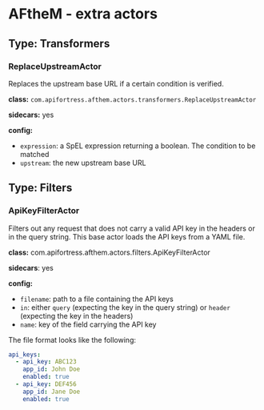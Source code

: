 # AFtheM - extra actors

## Type: Transformers

### ReplaceUpstreamActor

Replaces the upstream base URL if a certain condition is verified.

**class:** `com.apifortress.afthem.actors.transformers.ReplaceUpstreamActor`

**sidecars:** yes

**config:**

* `expression`: a SpEL expression returning a boolean. The condition to be matched
* `upstream`: the new upstream base URL


## Type: Filters

### ApiKeyFilterActor

Filters out any request that does not carry a valid API key in the headers or in the query string.
This base actor loads the API keys from a YAML file.

**class:** com.apifortress.afthem.actors.filters.ApiKeyFilterActor

**sidecars**: yes

**config:**

* `filename`: path to a file containing the API keys
* `in`: either `query` (expecting the key in the query string) or `header` (expecting the key in the headers)
* `name`: key of the field carrying the API key

The file format looks like the following:

```yaml
api_keys:
  - api_key: ABC123
    app_id: John Doe
    enabled: true
  - api_key: DEF456
    app_id: Jane Doe
    enabled: true
```